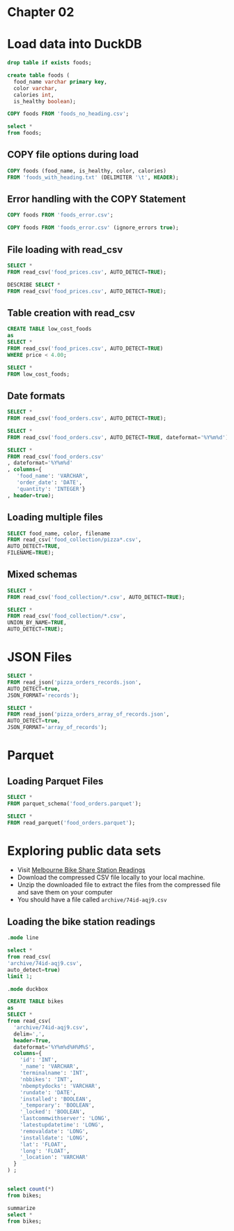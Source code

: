 # Chapter 02

# Load data into DuckDB 


```sql
drop table if exists foods;

create table foods (
  food_name varchar primary key, 
  color varchar,
  calories int, 
  is_healthy boolean);

COPY foods FROM 'foods_no_heading.csv';

select * 
from foods;
```

## COPY file options during load

```sql
COPY foods (food_name, is_healthy, color, calories)  
FROM 'foods_with_heading.txt' (DELIMITER '\t', HEADER);
```


## Error handling with the COPY Statement

```sql
COPY foods FROM 'foods_error.csv';

COPY foods FROM 'foods_error.csv' (ignore_errors true);
```


## File loading with read_csv

```sql
SELECT * 
FROM read_csv('food_prices.csv', AUTO_DETECT=TRUE);

DESCRIBE SELECT * 
FROM read_csv('food_prices.csv', AUTO_DETECT=TRUE);
```

## Table creation with read_csv

```sql
CREATE TABLE low_cost_foods 
as 
SELECT * 
FROM read_csv('food_prices.csv', AUTO_DETECT=TRUE) 
WHERE price < 4.00;

SELECT * 
FROM low_cost_foods;
```

## Date formats 

```sql
SELECT * 
FROM read_csv('food_orders.csv', AUTO_DETECT=TRUE);

SELECT * 
FROM read_csv('food_orders.csv', AUTO_DETECT=TRUE, dateformat='%Y%m%d');

SELECT * 
FROM read_csv('food_orders.csv'
, dateformat='%Y%m%d'
, columns={
   'food_name': 'VARCHAR', 
   'order_date': 'DATE', 
   'quantity': 'INTEGER'}
, header=true);
```

## Loading multiple files

```sql
SELECT food_name, color, filename   
FROM read_csv('food_collection/pizza*.csv', 
AUTO_DETECT=TRUE, 
FILENAME=TRUE);
```

## Mixed schemas

```sql
SELECT *  
FROM read_csv('food_collection/*.csv', AUTO_DETECT=TRUE);

SELECT *  
FROM read_csv('food_collection/*.csv', 
UNION_BY_NAME=TRUE, 
AUTO_DETECT=TRUE);
```


# JSON Files

```sql
SELECT *  
FROM read_json('pizza_orders_records.json',  
AUTO_DETECT=true,
JSON_FORMAT='records');

SELECT *
FROM read_json('pizza_orders_array_of_records.json',
AUTO_DETECT=true,
JSON_FORMAT='array_of_records');
```

# Parquet


## Loading Parquet Files

```sql
SELECT * 
FROM parquet_schema('food_orders.parquet');

SELECT *
FROM read_parquet('food_orders.parquet');
```


# Exploring public data sets

- Visit  [Melbourne Bike Share Station Readings](https://data.melbourne.vic.gov.au/explore/dataset/melbourne-bike-share-station-readings-2011-2017/information/)
- Download the compressed CSV file locally to your local machine.
- Unzip the downloaded file to extract the files from the compressed file and save them on your computer
- You should have a file called `archive/74id-aqj9.csv` 

## Loading the bike station readings

```sql
.mode line

select *
from read_csv(
'archive/74id-aqj9.csv',
auto_detect=true)
limit 1;

.mode duckbox

CREATE TABLE bikes
as
SELECT * 
from read_csv(
  'archive/74id-aqj9.csv', 
  delim=',', 
  header=True, 
  dateformat='%Y%m%d%H%M%S',
  columns={
    'id': 'INT', 
    '_name': 'VARCHAR',
    'terminalname': 'INT',
    'nbbikes': 'INT',
    'nbemptydocks': 'VARCHAR',
    'rundate': 'DATE',
    'installed': 'BOOLEAN',
    '_temporary': 'BOOLEAN',
    '_locked': 'BOOLEAN',
    'lastcommwithserver': 'LONG',
    'latestupdatetime': 'LONG',
    'removaldate': 'LONG',
    'installdate': 'LONG',
    'lat': 'FLOAT',
    'long': 'FLOAT',
    '_location': 'VARCHAR'
  }
) ;


select count(*)
from bikes;

summarize 
select *  
from bikes;
```

